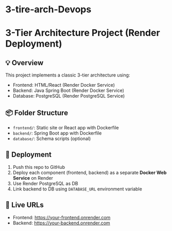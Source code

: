 # 3-tire-arch-Devops

# 3-Tier Architecture Project (Render Deployment)

## 💡 Overview
This project implements a classic 3-tier architecture using:
- Frontend: HTML/React (Render Docker Service)
- Backend: Java Spring Boot (Render Docker Service)
- Database: PostgreSQL (Render PostgreSQL Service)

## 📦 Folder Structure
- `frontend/`: Static site or React app with Dockerfile
- `backend/`: Spring Boot app with Dockerfile
- `database/`: Schema scripts (optional)

## 🚀 Deployment
1. Push this repo to GitHub
2. Deploy each component (frontend, backend) as a separate **Docker Web Service** on Render
3. Use Render PostgreSQL as DB
4. Link backend to DB using `DATABASE_URL` environment variable

## 🔗 Live URLs
- Frontend: https://your-frontend.onrender.com
- Backend: https://your-backend.onrender.com
